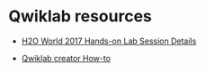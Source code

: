 # Qwiklab resources

* [H2O World 2017 Hands-on Lab Session Details](sessions.md)

* [Qwiklab creator How-to](qwiklab-creator-howto.md)
